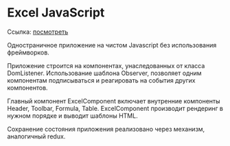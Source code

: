 # Excel JavaScript
Ссылка: [посмотреть](https://vakulovv.github.io/js-excel/) 

Одностраничное приложение на чистом Javascript без использования фреймворков.

Приложение строится на компонентах, унаследованных от класса DomListener.
Использование шаблона Observer, позволяет одним компонентам подписываться и реагировать на события других компонентов.

Главный компонент ExcelComponent включает внутренние компоненты Header, Toolbar, Formula, Table.
ExcelComponent производит рендеринг в нужном порядке и выводит шаблоны HTML.

Сохранение состояния приложения реализовано через механизм, аналогичный redux.




